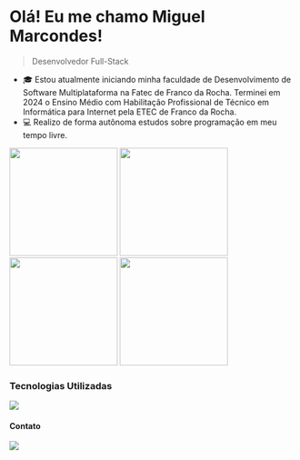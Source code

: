 <!-- Título e descrição -->
# Olá! Eu me chamo Miguel Marcondes!

> Desenvolvedor Full-Stack

<!-- Descrição pessoal e conquistas -->
- 🎓 Estou atualmente iniciando minha faculdade de Desenvolvimento de Software Multiplataforma na Fatec de Franco da Rocha. Terminei em 2024 o Ensino Médio com Habilitação Profissional de Técnico em Informática para Internet pela ETEC de Franco da Rocha.
- 💻 Realizo de forma autônoma estudos sobre programação em meu tempo livre.

<div>
   <img height=190em  src="https://github-readme-stats.vercel.app/api?username=Miguelzzzz&show_icons=true" />
   <img height=190em  src="https://github-readme-stats.vercel.app/api/top-langs/?username=Miguelzzzz&layout=compact&langs_count=10" />
    <img height=190em  src="https://github-readme-stats.vercel.app/api/top-langs/?username=Miguelzzzz&layout=compact" />
    <img height=190em  src="https://github-readme-stats.vercel.app/api?username=SEUUSUARIO&show_icons=true&theme=radical" />


</div>

<!-- Ferramentas e tecnologias -->
### Tecnologias Utilizadas

<img src="https://skillicons.dev/icons?i=html,css,js,bootstrap,python,php,laravel,mysql,androidstudio,postman,git,vscode">

  
  #### Contato

<div >
<a href="https://br.linkedin.com/in/miguel--marcondes?trk=people-guest_people_search-card" target="blank"><img src="https://img.shields.io/badge/-LinkedIn-%230077B5?style=for-the-badge&logo=linkedin&logoColor=white" target="_blank"></a>
</div>

